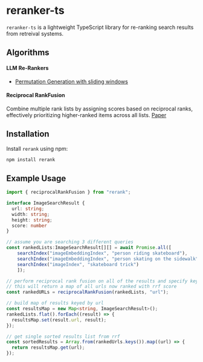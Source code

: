 # reranker-ts

`reranker-ts` is a lightweight TypeScript library for re-ranking search results from retreival systems. 

## Algorithms 
#### LLM Re-Rankers
- [Permutation Generation with sliding windows](https://arxiv.org/pdf/2304.09542)

#### Reciprocal RankFusion
Combine multiple rank lists by assigning scores based on reciprocal ranks, effectively prioritizing higher-ranked items across all lists.
[Paper](https://plg.uwaterloo.ca/~gvcormac/cormacksigir09-rrf.pdf)

## Installation

Install `rerank` using npm:

```bash
npm install rerank
```

## Example Usage

```typescript
import { reciprocalRankFusion } from "rerank";

interface ImageSearchResult {
  url: string;
  width: string;
  height: string;
  score: number
}

// assume you are searching 3 different queries 
const rankedLists:ImageSearchResult[][] = await Promise.all([
    searchIndex("imageEmbeddingIndex", "person riding skateboard"),
    searchIndex("imageEmbeddingIndex", "person skating on the sidewalk"),
    searchIndex("imageIndex", "skateboard trick")
    ]);

// perform reciprocal rank fusion on all of the results and specify key id, in this case "url"
// this will return a map of all urls now ranked with rrf score
const rankedURLs = reciprocalRankFusion(rankedLists, "url");

// build map of results keyed by url
const resultsMap = new Map<string, ImageSearchResult>();
rankedLists.flat().forEach((result) => {
  resultsMap.set(result.url, result);
});

// get single sorted results list from rrf
const sortedResults = Array.from(rankedUrls.keys()).map((url) => {
  return resultsMap.get(url);
});
```
